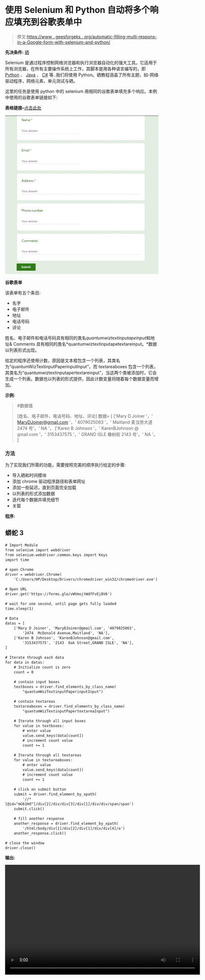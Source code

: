 # 使用 Selenium 和 Python 自动将多个响应填充到谷歌表单中

> 原文:[https://www . geesforgeks . org/automatic-filling-multi-respons-in-a-Google-form-with-selenium-and-python/](https://www.geeksforgeeks.org/automatically-filling-multiple-responses-into-a-google-form-with-selenium-and-python/)

**先决条件:** [硒](https://www.geeksforgeeks.org/selenium-python-basics/)

Selenium 是通过程序控制网络浏览器和执行浏览器自动化的强大工具。它适用于所有浏览器，在所有主要操作系统上工作，其脚本是用各种语言编写的，即 [Python](https://www.geeksforgeeks.org/python-programming-language/) 、 [Java](https://www.geeksforgeeks.org/java/) 、 [C#](https://www.geeksforgeeks.org/csharp-programming-language/) 等..我们将使用 Python。硒教程涵盖了所有主题，如-网络驱动程序，网络元素，单元测试与硒。

这里的任务是使用 python 中的 selenium 用相同的谷歌表单填充多个响应。本例中使用的谷歌表单链接如下:

**表格链接–**[点击此处](https://forms.gle/vWVmojtWdfFvEj8V6)

![](img/21fa1b2b400047187b23b9d18ae27c43.png)

**谷歌表单**

该表单有五个条目:

*   名字
*   电子邮件
*   地址
*   电话号码
*   评论

姓名、电子邮件和电话号码具有相同的类名*quantumwiztextinputapeinput*和地址& Comments 具有相同的类名*quantumwiztextinputapetextareinput。*数据以列表形式出现。

给定的程序还使用计数，原因是文本框包含一个列表，其类名为“quantumWizTextinputPaperinputInput”，而 textareaboxes 包含一个列表，其类名为“quantumwiztextinputapertextareinput”，当这两个类被添加时，它会生成一个列表。数据也以列表的形式提供，因此计数变量将随着每个数据变量而增加。

**示例:**

> #数据值
> 
> [姓名、电子邮件、电话号码、地址、评论]
> 数据= [
> ['Mary D Joiner '，' MaryDJoiner@gmail.com '，' 4079025063 '，' Maitland 麦当劳大道 2474 号'，' NA '，
> ['Karen B Johnson '，' KarenBJohnson @ gmail.com '，' 3153437575 '，' GRAND ISLE 橡树街 2143 号'，' NA '，
> ]

### 方法

为了实现我们所需的功能，需要按照完美的顺序执行给定的步骤:

*   导入硒和时间模块
*   添加 chrome 驱动程序路径和表单网址
*   添加一些延迟，直到页面完全加载
*   以列表的形式添加数据
*   迭代每个数据并填充细节
*   关窗

**程序:**

## 蟒蛇 3

```
# Import Module
from selenium import webdriver
from selenium.webdriver.common.keys import Keys
import time

# open Chrome
driver = webdriver.Chrome(
    'C:/Users/HP/Desktop/Drivers/chromedriver_win32/chromedriver.exe')

# Open URL
driver.get('https://forms.gle/vWVmojtWdfFvEj8V6')

# wait for one second, until page gets fully loaded
time.sleep(1)

# Data
datas = [
    ['Mary D Joiner', 'MaryDJoiner@gmail.com', '4079025063',
        '2474  McDonald Avenue,Maitland', 'NA'],
    ['Karen B Johnson', 'KarenBJohnson@gmail.com',
        '3153437575', '2143  Oak Street,GRAND ISLE', 'NA'],
]

# Iterate through each data
for data in datas:
    # Initialize count is zero
    count = 0

    # contain input boxes
    textboxes = driver.find_elements_by_class_name(
        "quantumWizTextinputPaperinputInput")

    # contain textareas
    textareaboxes = driver.find_elements_by_class_name(
        "quantumWizTextinputPapertextareaInput")

    # Iterate through all input boxes
    for value in textboxes:
        # enter value
        value.send_keys(data[count])
        # increment count value
        count += 1

    # Iterate through all textareas
    for value in textareaboxes:
        # enter value
        value.send_keys(data[count])
        # increment count value
        count += 1

    # click on submit button
    submit = driver.find_element_by_xpath(
        '//*[@id="mG61Hd"]/div[2]/div/div[3]/div[1]/div/div/span/span')
    submit.click()

    # fill another response
    another_response = driver.find_element_by_xpath(
        '/html/body/div[1]/div[2]/div[1]/div/div[4]/a')
    another_response.click()

# close the window
driver.close()
```

**输出:**

<video class="wp-video-shortcode" id="video-522262-1" width="640" height="360" preload="metadata" controls=""><source type="video/mp4" src="https://media.geeksforgeeks.org/wp-content/uploads/20201129172534/FreeOnlineScreenRecorderProject4.mp4?_=1">[https://media.geeksforgeeks.org/wp-content/uploads/20201129172534/FreeOnlineScreenRecorderProject4.mp4](https://media.geeksforgeeks.org/wp-content/uploads/20201129172534/FreeOnlineScreenRecorderProject4.mp4)</video>